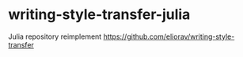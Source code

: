 # writing-style-transfer-julia
Julia repository reimplement https://github.com/eliorav/writing-style-transfer
